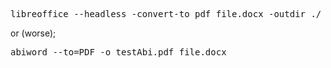 <pre>libreoffice --headless -convert-to pdf file.docx -outdir ./</pre>

or (worse);

<pre>abiword --to=PDF -o testAbi.pdf file.docx</pre>
